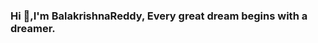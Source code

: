 ### Hi 👋,I'm BalakrishnaReddy, Every great dream begins with a dreamer.

<!--
**balakrishnareddy246/balakrishnareddy246** is a ✨balakrishna reddy✨ repository because its `README.md` 
- 🔭 I’m currently working on Devops,Go
- 🌱 I’m currently learning Kubernets,helm
- 👯 I’m looking to collaborate on anything.
- 🤔 I’m looking for help with learn more and gain knowledge
- 💬 Ask me about GO,DEVOPS,database
- 📫 How to reach me: balakrishnareddy1998@gmail.com
- 📫
- 😄 Pronouns: he/him
- ⚡ Fun fact: love to reading,palying cricket
-->

